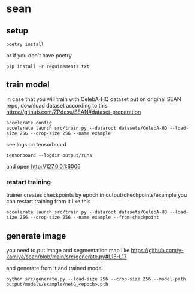 # sean
## setup
```
poetry install
```
or if you don't have poetry
```
pip install -r requirements.txt
```

## train model
in case that you will train with CelebA-HQ dataset put on original SEAN repo, download dataset according to this
https://github.com/ZPdesu/SEAN#dataset-preparation

```
accelerate config
accelerate launch src/train.py --dataroot datasets/CelebA-HQ --load-size 256 --crop-size 256 --name example
```

see logs on tensorboard
```
tensorboard --logdir output/runs
```
and open http://127.0.0.1:6006 

### restart training
trainer creates checkpoints by epoch in output/checkpoints/example
you can restart training from it like this
```
accelerate launch src/train.py --dataroot datasets/CelebA-HQ --load-size 256 --crop-size 256 --name example --from-checkpoint
```

## generate image
you need to put image and segmentation map like
https://github.com/y-kamiya/sean/blob/main/src/generate.py#L15-L17

and generate from it and trained model
```
python src/generate.py --load-size 256 --crop-size 256 --model-path output/models/example/netG_<epoch>.pth
```

